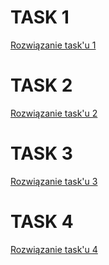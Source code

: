 # TASK 1

[Rozwiązanie task'u 1](task_1.md)

# TASK 2

[Rozwiązanie task'u 2](task_2.md)

# TASK 3

[Rozwiązanie task'u 3](task_3.md)

# TASK 4

[Rozwiązanie task'u 4](task_4.md)

